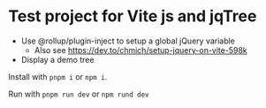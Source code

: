 # Test project for Vite js and jqTree

- Use @rollup/plugin-inject to setup a global jQuery variable
  - Also see https://dev.to/chmich/setup-jquery-on-vite-598k
- Display a demo tree

Install with `pnpm i` or `npm i`.

Run with `pnpm run dev` or `npm rund dev`
